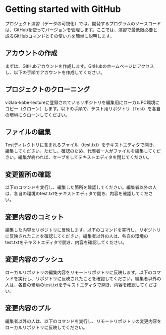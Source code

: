 # Getting started with GitHub

プロジェクト演習（データの可視化）では、開発するプログラムのソースコードは、GitHubを使ってバージョンを管理します。ここでは、演習で最低限必要と成るGitHubコマンドとその使い方を簡単に説明します。

## アカウントの作成
まずは、GitHubアカウントを作成します。GitHubのホームページにアクセスし、以下の手順でアカウントを作成してください。

## プロジェクトのクローニング
vizlab-kobe-lectureに登録されているリポジトリを編集用にローカルPC環境にコピー（クローン）します。以下の手順で、テスト用リポジトリ（Test）を各自の環境にクローンしてください。

## ファイルの編集
Testディレクトリに含まれるファイル（test.txt）をテキストエディタで開き、編集してください。ただし、確認のため、代表者一人がファイルを編集してください。編集が終われば、セーブをしてテキストエディタを閉じてください。

## 変更箇所の確認
以下のコマンドを実行し、編集した箇所を確認してください。編集者以外の人は、各自の環境のtest.txtをテキストエディタで開き、内容を確認してください。

## 変更内容のコミット
編集した内容をリポジトリに反映します。以下のコマンドを実行し、リポジトリに反映されたことを確認してください。編集者以外の人は、各自の環境のtest.txtをテキストエディタで開き、内容を確認してください。

## 変更内容のプッシュ
ローカルリポジトリの編集内容をリモートリポジトリに反映します。以下のコマンドを実行し、リポジトリに反映されたことを確認してください。編集者以外の人は、各自の環境のtest.txtをテキストエディタで開き、内容を確認してください。

## 変更内容のプル
編集者以外の人は、以下のコマンドを実行し、リモートリポジトリの変更内容をローカルリポジトリに反映してください。
